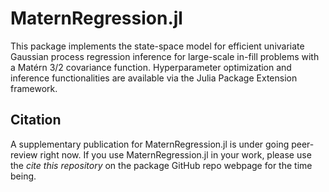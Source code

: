 # MaternRegression.jl

This package implements the state-space model for efficient univariate Gaussian process regression inference for large-scale in-fill problems with a Matérn $3/2$ covariance function. Hyperparameter optimization and inference functionalities are available via the Julia Package Extension framework.

## Citation
A supplementary publication for MaternRegression.jl is under going peer-review right now. If you use MaternRegression.jl in your work, please use the *cite this repository* on the package GitHub repo webpage for the time being.